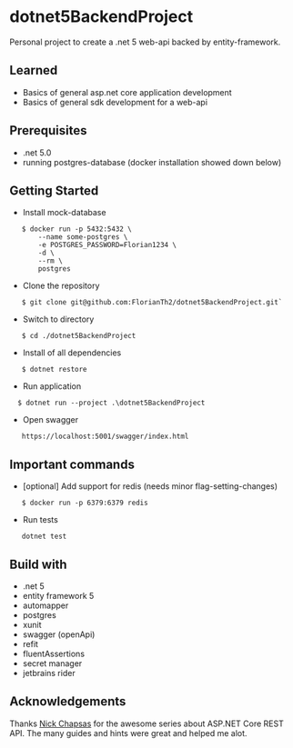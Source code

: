 # dotnet5BackendProject
Personal project to create a .net 5 web-api backed by entity-framework.

## Learned
 - Basics of general asp.net core application development
 - Basics of general sdk development for a web-api

## Prerequisites
 - .net 5.0
 - running postgres-database (docker installation showed down below)

## Getting Started

 - Install mock-database
 ```
    $ docker run -p 5432:5432 \
        --name some-postgres \
        -e POSTGRES_PASSWORD=Florian1234 \
        -d \
        --rm \
        postgres
 ```

 - Clone the repository

 ```
    $ git clone git@github.com:FlorianTh2/dotnet5BackendProject.git`
 ```

 - Switch to directory
 
 ```
    $ cd ./dotnet5BackendProject
 ```

 - Install of all dependencies
 
 ```
    $ dotnet restore
 ```

 - Run application
 
 ```
   $ dotnet run --project .\dotnet5BackendProject
 ```

 - Open swagger
 
 ```
    https://localhost:5001/swagger/index.html
 ``` 
 
 

## Important commands
 - [optional] Add support for redis (needs minor flag-setting-changes)
 
 ```
    $ docker run -p 6379:6379 redis
 ```

 - Run tests
  
 ```
    dotnet test
 ```

## Build with
 - .net 5
 - entity framework 5
 - automapper
 - postgres
 - xunit
 - swagger (openApi)
 - refit
 - fluentAssertions
 - secret manager
 - jetbrains rider
 

## Acknowledgements
Thanks [Nick Chapsas] for the awesome series about ASP.NET Core REST API. The many guides and hints were great and helped me alot.

[Nick Chapsas]: https://www.youtube.com/user/ElfocrashDev
